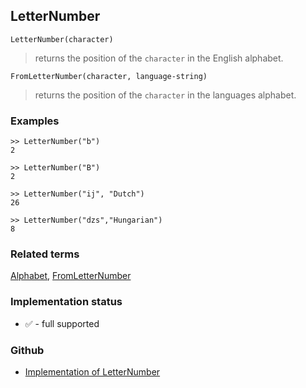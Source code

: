 ## LetterNumber

```
LetterNumber(character)
```

> returns the position of the `character` in the English alphabet.

```
FromLetterNumber(character, language-string)
```

> returns the position of the `character` in the languages alphabet.
 

### Examples

```
>> LetterNumber("b")
2

>> LetterNumber("B")
2

>> LetterNumber("ij", "Dutch")
26

>> LetterNumber("dzs","Hungarian")
8
```

### Related terms 
[Alphabet](Alphabet.md), [FromLetterNumber](FromLetterNumber.md) 






### Implementation status

* &#x2705; - full supported

### Github

* [Implementation of LetterNumber](https://github.com/axkr/symja_android_library/blob/master/symja_android_library/matheclipse-core/src/main/java/org/matheclipse/core/builtin/StringFunctions.java#L911) 
